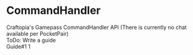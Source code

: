 # CommandHandler
Craftopia's Gamepass CommandHandler API (There is currently no chat available per PocketPair)   
ToDo: Write a guide   
Guide#1 1

